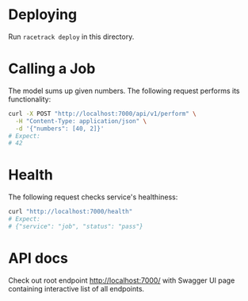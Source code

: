 # Deploying
Run `racetrack deploy` in this directory.

# Calling a Job
The model sums up given numbers. 
The following request performs its functionality:
```bash
curl -X POST "http://localhost:7000/api/v1/perform" \
  -H "Content-Type: application/json" \
  -d '{"numbers": [40, 2]}'
# Expect:
# 42
```

# Health
The following request checks service's healthiness:
```bash
curl "http://localhost:7000/health" 
# Expect:
# {"service": "job", "status": "pass"}
```

# API docs
Check out root endpoint [http://localhost:7000/](http://localhost:7000/) with Swagger UI page containing interactive list of all endpoints.
